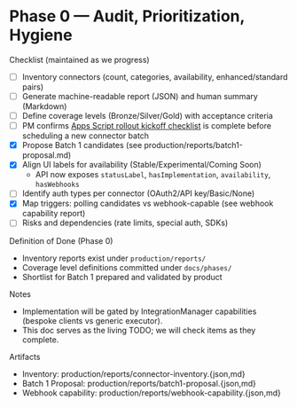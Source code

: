 # Phase 0 — Audit, Prioritization, Hygiene

Checklist (maintained as we progress)

- [ ] Inventory connectors (count, categories, availability, enhanced/standard pairs)
- [ ] Generate machine-readable report (JSON) and human summary (Markdown)
- [ ] Define coverage levels (Bronze/Silver/Gold) with acceptance criteria
- [ ] PM confirms [Apps Script rollout kickoff checklist](../apps-script-rollout/kickoff-checklist.md) is complete before scheduling a new connector batch
- [x] Propose Batch 1 candidates (see production/reports/batch1-proposal.md)
- [x] Align UI labels for availability (Stable/Experimental/Coming Soon)
  - API now exposes `statusLabel`, `hasImplementation`, `availability`, `hasWebhooks`
- [ ] Identify auth types per connector (OAuth2/API key/Basic/None)
- [x] Map triggers: polling candidates vs webhook-capable (see webhook capability report)
- [ ] Risks and dependencies (rate limits, special auth, SDKs)

Definition of Done (Phase 0)

- Inventory reports exist under `production/reports/`
- Coverage level definitions committed under `docs/phases/`
- Shortlist for Batch 1 prepared and validated by product

Notes

- Implementation will be gated by IntegrationManager capabilities (bespoke clients vs generic executor).
- This doc serves as the living TODO; we will check items as they complete.

Artifacts

- Inventory: production/reports/connector-inventory.{json,md}
- Batch 1 Proposal: production/reports/batch1-proposal.{json,md}
- Webhook capability: production/reports/webhook-capability.{json,md}
